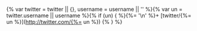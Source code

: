 {% var twitter = twitter || {}, username = username || '' %}{% var un = twitter.username || username %}{% if (un) { %}{%= '\n' %}+ [twitter/{%= un %}](http://twitter.com/{%= un %}) {% } %}